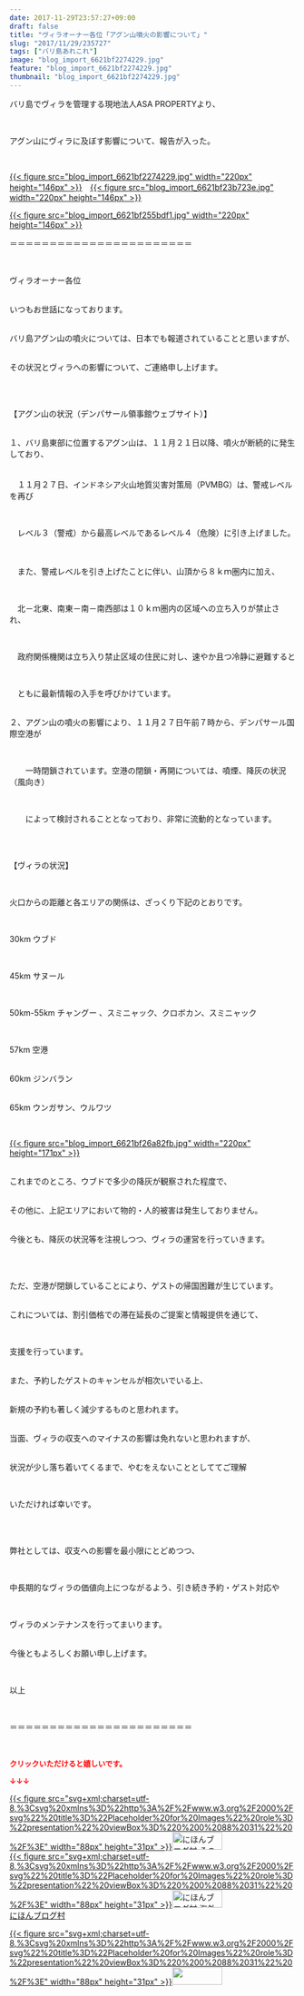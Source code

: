 ```yaml
---
date: 2017-11-29T23:57:27+09:00
draft: false
title: "ヴィラオーナー各位「アグン山噴火の影響について」"
slug: "2017/11/29/235727"
tags: ["バリ島あれこれ"]
image: "blog_import_6621bf2274229.jpg"
feature: "blog_import_6621bf2274229.jpg"
thumbnail: "blog_import_6621bf2274229.jpg"
---
```

<p>バリ島でヴィラを管理する現地法人ASA PROPERTYより、</p><p> </p><p>アグン山にヴィラに及ぼす影響について、報告が入った。</p><p> </p><p><a href="blog_import_6621bf2274229.jpg">{{< figure src="blog_import_6621bf2274229.jpg" width="220px" height="146px" >}}</a>　<a href="blog_import_6621bf23b723e.jpg">{{< figure src="blog_import_6621bf23b723e.jpg" width="220px" height="146px" >}}</a></p><p><a href="blog_import_6621bf255bdf1.jpg">{{< figure src="blog_import_6621bf255bdf1.jpg" width="220px" height="146px" >}}</a></p><p>＝＝＝＝＝＝＝＝＝＝＝＝＝＝＝＝＝＝＝＝＝＝＝</p><p> </p><p>ヴィラオーナー各位</p><p><br/>いつもお世話になっております。</p><p><br/>バリ島アグン山の噴火については、日本でも報道されていることと思いますが、</p><p><br/>その状況とヴィラへの影響について、ご連絡申し上げます。</p><p> </p><p><br/>【アグン山の状況（デンパサール領事館ウェブサイト）】</p><p><br/>１、バリ島東部に位置するアグン山は、１１月２１日以降、噴火が断続的に発生しており、<br/>　</p><p>　１１月２７日、インドネシア火山地質災害対策局（PVMBG）は、警戒レベルを再び</p><p> </p><p>　レベル３（警戒）から最高レベルであるレベル４（危険）に引き上げました。</p><p>　</p><p>　また、警戒レベルを引き上げたことに伴い、山頂から８ｋｍ圏内に加え、</p><p> </p><p>　北－北東、南東－南－南西部は１０ｋｍ圏内の区域への立ち入りが禁止され、</p><p> </p><p>　政府関係機関は立ち入り禁止区域の住民に対し、速やか且つ冷静に避難すると</p><p> </p><p>　ともに最新情報の入手を呼びかけています。</p><p><br/>２、アグン山の噴火の影響により、１１月２７日午前７時から、デンパサール国際空港が</p><p> </p><p>　　一時閉鎖されています。空港の閉鎖・再開については、噴煙、降灰の状況（風向き）</p><p> </p><p>　　によって検討されることとなっており、非常に流動的となっています。</p><p> </p><p><br/>【ヴィラの状況】</p><p> </p><p>火口からの距離と各エリアの関係は、ざっくり下記のとおりです。</p><p> </p><p>30km ウブド　</p><p> </p><p>45km サヌール</p><p> </p><p>50km-55km チャングー 、スミニャック、クロボカン、スミニャック</p><p> </p><p>57km 空港</p><p><br/>60km ジンバラン</p><p><br/>65km ウンガサン、ウルワツ</p><p> </p><p><a href="blog_import_6621bf26a82fb.jpg">{{< figure src="blog_import_6621bf26a82fb.jpg" width="220px" height="171px" >}}</a></p><p><br/>これまでのところ、ウブドで多少の降灰が観察された程度で、</p><p><br/>その他に、上記エリアにおいて物的・人的被害は発生しておりません。</p><p><br/>今後とも、降灰の状況等を注視しつつ、ヴィラの運営を行っていきます。</p><p> </p><p><br/>ただ、空港が閉鎖していることにより、ゲストの帰国困難が生じています。</p><p><br/>これについては、割引価格での滞在延長のご提案と情報提供を通じて、</p><p> </p><p>支援を行っています。</p><p><br/>また、予約したゲストのキャンセルが相次いでいる上、</p><p><br/>新規の予約も著しく減少するものと思われます。</p><p><br/>当面、ヴィラの収支へのマイナスの影響は免れないと思われますが、</p><p><br/>状況が少し落ち着いてくるまで、やむをえないこととしててご理解</p><p> </p><p>いただければ幸いです。</p><p> </p><p><br/>弊社としては、収支への影響を最小限にとどめつつ、</p><p> </p><p>中長期的なヴィラの価値向上につながるよう、引き続き予約・ゲスト対応や</p><p> </p><p>ヴィラのメンテナンスを行ってまいります。</p><p><br/>今後ともよろしくお願い申し上げます。</p><p> </p><p>以上</p><p> </p><p>＝＝＝＝＝＝＝＝＝＝＝＝＝＝＝＝＝＝＝＝＝＝＝</p><p> </p><p><font color="#ff0000" size="2"><strong>クリックいただけると嬉しいです。</strong></font></p><p><font color="#ff0000" size="2"><strong>↓↓↓</strong></font></p><p><a href="ranking.html?p_cid=01260127" id="&amp;blogmura_banner" target="_blank">{{< figure src="svg+xml;charset=utf-8,%3Csvg%20xmlns%3D%22http%3A%2F%2Fwww.w3.org%2F2000%2Fsvg%22%20title%3D%22Placeholder%20for%20Images%22%20role%3D%22presentation%22%20viewBox%3D%220%200%2088%2031%22%20%2F%3E" width="88px" height="31px" >}}<noscript><img alt="にほんブログ村 その他生活ブログ 不動産投資へ" border="0" height="31" src="https://img-proxy.blog-video.jp/images?url=http%3A%2F%2Flife.blogmura.com%2Fhudousantoushi%2Fimg%2Fhudousantoushi88_31.gif" width="88"></noscript></a><br/><a href="ranking.html?p_cid=01260127" target="_blank">{{< figure src="svg+xml;charset=utf-8,%3Csvg%20xmlns%3D%22http%3A%2F%2Fwww.w3.org%2F2000%2Fsvg%22%20title%3D%22Placeholder%20for%20Images%22%20role%3D%22presentation%22%20viewBox%3D%220%200%2088%2031%22%20%2F%3E" width="88px" height="31px" >}}<noscript><img alt="にほんブログ村 海外生活ブログ バリ島情報へ" border="0" height="31" src="https://img-proxy.blog-video.jp/images?url=http%3A%2F%2Foverseas.blogmura.com%2Fbali%2Fimg%2Fbali88_31.gif" width="88"></noscript></a><br/><a href="ranking.html?p_cid=01260127" target="_blank">にほんブログ村</a></p><p><a href="link.php?1804582" title="人気ブログランキングへ">{{< figure src="svg+xml;charset=utf-8,%3Csvg%20xmlns%3D%22http%3A%2F%2Fwww.w3.org%2F2000%2Fsvg%22%20title%3D%22Placeholder%20for%20Images%22%20role%3D%22presentation%22%20viewBox%3D%220%200%2088%2031%22%20%2F%3E" width="88px" height="31px" >}}<noscript><img border="0" height="31" src="https://blog.with2.net/img/banner/banner_22.gif" width="88"></noscript></a></p>

